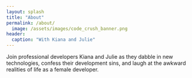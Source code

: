 ```yaml
---
layout: splash
title: "About"
permalink: /about/
  image: /assets/images/code_crush_banner.png
header:
  caption: "With Kiana and Julie"
---
```


 Join professional developers Kiana and Julie as they dabble in new technologies, confess their development sins, and laugh at the awkward realities of life as a female developer.
